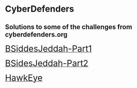 # CyberDefenders
## Solutions to some of the challenges from cyberdefenders.org
[<span style ="font-size:2em">BSiddesJeddah-Part1</span>](/BSidesJeddah-Part1/BSidesJeddah-Part1.md)

[<span style="font-size:2em">BSidesJeddah-Part2</span>](/BSidesJeddah-Part2/BSidesJeddah-Part2.md)


[<span style="font-size:2em">HawkEye</span>](/HawkEye/HawkEye.md)
